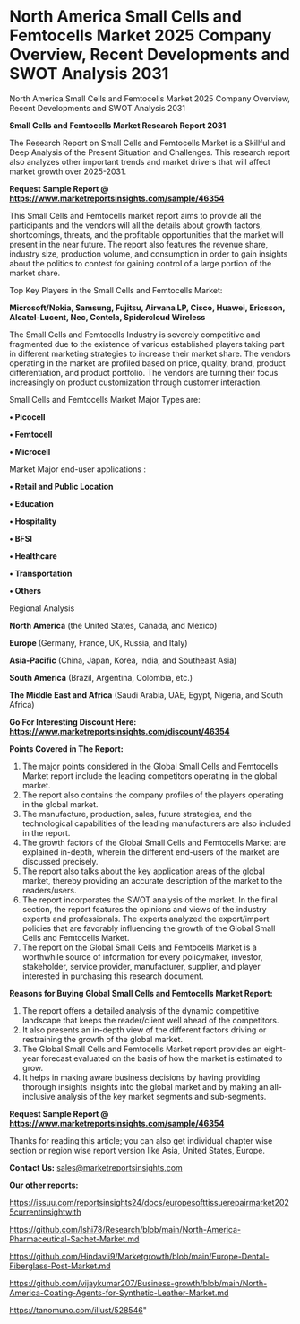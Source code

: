 # North America Small Cells and Femtocells Market 2025 Company Overview, Recent Developments and SWOT Analysis 2031
North America Small Cells and Femtocells Market 2025 Company Overview, Recent Developments and SWOT Analysis 2031

<strong>Small Cells and Femtocells Market Research Report 2031</strong>

The Research Report on Small Cells and Femtocells Market is a Skillful and Deep Analysis of the Present Situation and Challenges. This research report also analyzes other important trends and market drivers that will affect market growth over 2025-2031.

<strong>Request Sample Report @ <a href=https://www.marketreportsinsights.com/sample/46354>https://www.marketreportsinsights.com/sample/46354</a></strong>

This Small Cells and Femtocells market report aims to provide all the participants and the vendors will all the details about growth factors, shortcomings, threats, and the profitable opportunities that the market will present in the near future. The report also features the revenue share, industry size, production volume, and consumption in order to gain insights about the politics to contest for gaining control of a large portion of the market share.

Top Key Players in the Small Cells and Femtocells Market:

<strong>Microsoft/Nokia, Samsung, Fujitsu, Airvana LP, Cisco, Huawei, Ericsson, Alcatel-Lucent, Nec, Contela, Spidercloud Wireless</strong>

The Small Cells and Femtocells Industry is severely competitive and fragmented due to the existence of various established players taking part in different marketing strategies to increase their market share. The vendors operating in the market are profiled based on price, quality, brand, product differentiation, and product portfolio. The vendors are turning their focus increasingly on product customization through customer interaction.

Small Cells and Femtocells Market Major Types are:

<strong>•  Picocell

•  Femtocell

•  Microcell</strong>

Market Major end-user applications :

<strong>•  Retail and Public Location

•  Education

•  Hospitality

•  BFSI

•  Healthcare

•  Transportation

•  Others</strong>

Regional Analysis

</u><strong><b>North America</b></strong> (the United States, Canada, and Mexico)

<strong><b>Europe </b></strong>(Germany, France, UK, Russia, and Italy)

<strong><b>Asia-Pacific</b></strong> (China, Japan, Korea, India, and Southeast Asia)

<strong><b>South America</b></strong> (Brazil, Argentina, Colombia, etc.)

<strong><b>The Middle East and Africa</b></strong> (Saudi Arabia, UAE, Egypt, Nigeria, and South Africa)

<strong>Go For Interesting Discount Here: <a href=https://www.marketreportsinsights.com/discount/46354>https://www.marketreportsinsights.com/discount/46354</a></strong>

<strong>Points Covered in The Report:</strong>
<ol>
  <li>The major points considered in the Global Small Cells and Femtocells Market report include the leading competitors operating in the global market.</li>
  <li>The report also contains the company profiles of the players operating in the global market.</li>
  <li>The manufacture, production, sales, future strategies, and the technological capabilities of the leading manufacturers are also included in the report.</li>
  <li>The growth factors of the Global Small Cells and Femtocells Market are explained in-depth, wherein the different end-users of the market are discussed precisely.</li>
  <li>The report also talks about the key application areas of the global market, thereby providing an accurate description of the market to the readers/users.</li>
  <li>The report incorporates the SWOT analysis of the market. In the final section, the report features the opinions and views of the industry experts and professionals. The experts analyzed the export/import policies that are favorably influencing the growth of the Global Small Cells and Femtocells Market.</li>
  <li>The report on the Global Small Cells and Femtocells Market is a worthwhile source of information for every policymaker, investor, stakeholder, service provider, manufacturer, supplier, and player interested in purchasing this research document.</li>
</ol>
<strong>Reasons for Buying Global Small Cells and Femtocells Market Report:</strong>

<ol>
  <li>The report offers a detailed analysis of the dynamic competitive landscape that keeps the reader/client well ahead of the competitors.</li>
  <li>It also presents an in-depth view of the different factors driving or restraining the growth of the global market.</li>
  <li>The Global Small Cells and Femtocells Market report provides an eight-year forecast evaluated on the basis of how the market is estimated to grow.</li>
  <li>It helps in making aware business decisions by having providing thorough insights insights into the global market and by making an all-inclusive analysis of the key market segments and sub-segments.</li>
</ol>
<strong>Request Sample Report @ <a href=https://www.marketreportsinsights.com/sample/46354>https://www.marketreportsinsights.com/sample/46354</a></strong>


Thanks for reading this article; you can also get individual chapter wise section or region wise report version like Asia, United States, Europe.

<strong>Contact Us:</strong>
sales@marketreportsinsights.com

<strong>Our other reports:</strong>

<a href=https://issuu.com/reportsinsights24/docs/europesofttissuerepairmarket2025currentinsightwith>https://issuu.com/reportsinsights24/docs/europesofttissuerepairmarket2025currentinsightwith</a>

<a href=https://github.com/Ishi78/Research/blob/main/North-America-Pharmaceutical-Sachet-Market.md>https://github.com/Ishi78/Research/blob/main/North-America-Pharmaceutical-Sachet-Market.md</a>

<a href=https://github.com/Hindavii9/Marketgrowth/blob/main/Europe-Dental-Fiberglass-Post-Market.md>https://github.com/Hindavii9/Marketgrowth/blob/main/Europe-Dental-Fiberglass-Post-Market.md</a>

<a href=https://github.com/vijaykumar207/Business-growth/blob/main/North-America-Coating-Agents-for-Synthetic-Leather-Market.md>https://github.com/vijaykumar207/Business-growth/blob/main/North-America-Coating-Agents-for-Synthetic-Leather-Market.md</a>

<a href=https://tanomuno.com/illust/528546>https://tanomuno.com/illust/528546</a>"
